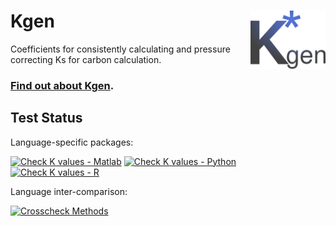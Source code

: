 # Kgen <img src="https://github.com/PalaeoCarb/Kgen/blob/docs/assets/images/logo.png" align="right" alt="" width="120" />
Coefficients for consistently calculating and pressure correcting Ks for carbon calculation. 

### [Find out about Kgen](https://palaeocarb.github.io/Kgen/).

## Test Status

Language-specific packages:

[![Check K values - Matlab](https://github.com/PalaeoCarb/Kgen/workflows/Check%20K%20values%20-%20Matlab/badge.svg)](https://github.com/PalaeoCarb/Kgen/actions/workflows/matlab-tests.yml)
[![Check K values - Python](https://github.com/PalaeoCarb/Kgen/workflows/Check%20K%20values%20-%20Python/badge.svg)](https://github.com/PalaeoCarb/Kgen/actions/workflows/python-tests.yml)
[![Check K values - R](https://github.com/PalaeoCarb/Kgen/workflows/Check%20K%20values%20-%20R/badge.svg)](https://github.com/PalaeoCarb/Kgen/actions/workflows/r-tests.yml)

Language inter-comparison:

[![Crosscheck Methods](https://github.com/PalaeoCarb/Kgen/workflows/Crosscheck%20Methods/badge.svg)](https://github.com/PalaeoCarb/Kgen/actions/workflows/crosscheck.yml)
